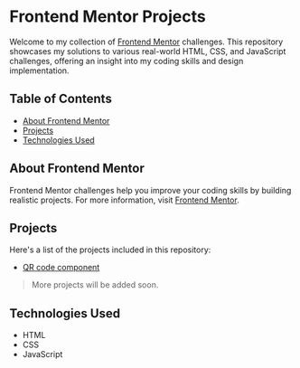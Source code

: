 # Frontend Mentor Projects

Welcome to my collection of [Frontend Mentor](https://www.frontendmentor.io/) challenges. This repository showcases my solutions to various real-world HTML, CSS, and JavaScript challenges, offering an insight into my coding skills and design implementation.

## Table of Contents
- [About Frontend Mentor](#about-frontend-mentor)
- [Projects](#projects)
- [Technologies Used](#technologies-used)

## About Frontend Mentor
Frontend Mentor challenges help you improve your coding skills by building realistic projects. For more information, visit [Frontend Mentor](https://www.frontendmentor.io/).

## Projects
Here's a list of the projects included in this repository:
- [QR code component](https://albin0825.github.io/FrontendMentor/qr-code-component-main/)
> More projects will be added soon.

## Technologies Used
- HTML
- CSS
- JavaScript
